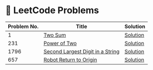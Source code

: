 # 📘 LeetCode Problems

| Problem No. | Title | Solution |
|-------------|-------|----------|
| 1 | [Two Sum](https://leetcode.com/problems/two-sum/) | [Solution](https://github.com/Nihanth-2005/LEETCODE-PROBLEMS/blob/main/1%20-%20Two%20Sum) |
| 231 | [Power of Two](https://leetcode.com/problems/power-of-two/description/) | [Solution](https://github.com/Nihanth-2005/LEETCODE-PROBLEMS/blob/main/231%20-%20Power%20of%20Two) |
| 1796 | [Second Largest Digit in a String](https://leetcode.com/problems/second-largest-digit-in-a-string/description/) | [Solution](https://github.com/Nihanth-2005/LEETCODE-PROBLEMS/blob/main/1796%20-%20Second%20Largest%20Digit%20in%20a%20String) |
| 657 | [Robot Return to Origin](https://leetcode.com/problems/robot-return-to-origin/) | [Solution](https://github.com/Nihanth-2005/LEETCODE-PROBLEMS/blob/main/657%20-%20Robot%20Return%20to%20Origin) |

